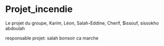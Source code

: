 # Projet_incendie
Le projet du groupe, Karim, Léon, Salah-Eddine, Cherif, $issouf, sissokho abdoulah

responsable projet: salah
bonsoir
ca marche 
